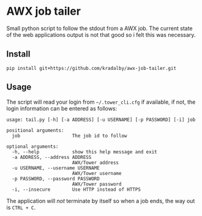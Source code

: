 # AWX job tailer

Small python script to follow the stdout from a AWX job. The current state of the web applications output is not that good so i felt this was necessary.


## Install

```
pip install git+https://github.com/kradalby/awx-job-tailer.git
```

## Usage

The script will read your login from `~/.tower_cli.cfg` if available, if not, the login information can be entered as follows:

```
usage: tail.py [-h] [-a ADDRESS] [-u USERNAME] [-p PASSWORD] [-i] job

positional arguments:
  job                   The job id to follow

optional arguments:
  -h, --help            show this help message and exit
  -a ADDRESS, --address ADDRESS
                        AWX/Tower address
  -u USERNAME, --username USERNAME
                        AWX/Tower username
  -p PASSWORD, --password PASSWORD
                        AWX/Tower password
  -i, --insecure        Use HTTP instead of HTTPS

```

The application will _not_ terminate by itself so when a job ends, the way out is `CTRL + C`.



